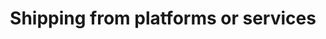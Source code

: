 ---
layout: data-source-index
title: Shipping from platforms or services
permalink: /data-sources/platforms-services/
---